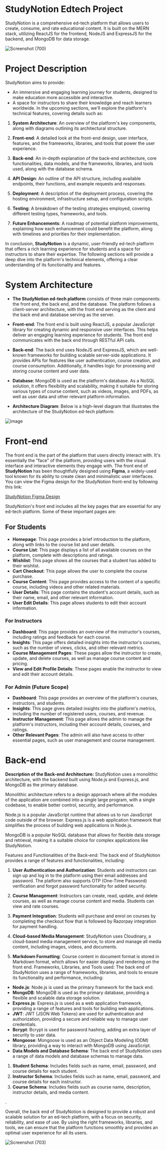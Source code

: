 # StudyNotion Edtech Project

StudyNotion is a comprehensive ed-tech platform that allows users to create, consume, and rate educational content. It is built on the MERN stack, utilizing ReactJS for the frontend, NodeJS and ExpressJS for the backend, and MongoDB for data storage.

![Screenshot (700)](https://github.com/user-attachments/assets/b4fc4c84-e100-403e-975d-99f1c2ac3770)


# Project Description

StudyNotion aims to provide:


 - An immersive and engaging learning journey for students, designed to make education more accessible and interactive.
 - A space for instructors to share their knowledge and reach learners worldwide. In the upcoming sections, we'll explore the platform's technical features, covering details such as:

1. **System Architecture**: An overview of the platform's key components, along with diagrams outlining its architectural structure.

2. **Front-end**: A detailed look at the front-end design, user interface, features, and the frameworks, libraries, and tools that power the user experience.

3. **Back-end**: An in-depth explanation of the back-end architecture, core functionalities, data models, and the frameworks, libraries, and tools used, along with the database schema.

4. **API Design**: An outline of the API structure, including available endpoints, their functions, and example requests and responses.

5. **Deployment**: A description of the deployment process, covering the hosting environment, infrastructure setup, and configuration scripts.

6. **Testing**: A breakdown of the testing strategies employed, covering different testing types, frameworks, and tools.

7. **Future Enhancements**: A roadmap of potential platform improvements, explaining how each enhancement could benefit the platform, along with timelines and priorities for their implementation.


In conclusion, **StudyNotion** is a dynamic, user-friendly ed-tech platform that offers a rich learning experience for students and a space for instructors to share their expertise. The following sections will provide a deep dive into the platform's technical elements, offering a clear understanding of its functionality and features.


# System Architecture

- **The StudyNotion ed-tech platform** consists of three main components: the front end, the back end, and the database. The platform follows a client-server architecture, with the front end serving as the client and the back end and database serving as the server.

- **Front-end**: The front end is built using ReactJS, a popular JavaScript library for creating dynamic and responsive user interfaces. This helps deliver an engaging learning experience for students. The front end communicates with the back end through RESTful API calls.

- **Back-end**: The back end uses NodeJS and ExpressJS, which are well-known frameworks for building scalable server-side applications. It provides APIs for features like user authentication, course creation, and course consumption. Additionally, it handles logic for processing and storing course content and user data.

- **Database**: MongoDB is used as the platform's database. As a NoSQL solution, it offers flexibility and scalability, making it suitable for storing various types of course content, such as videos, images, and PDFs, as well as user data and other relevant platform information.

- **Architecture Diagram**: Below is a high-level diagram that illustrates the architecture of the StudyNotion ed-tech platform:

![image](https://github.com/user-attachments/assets/44ebac86-a436-451a-83ce-c34acf217e5e)

# Front-end
The front end is the part of the platform that users directly interact with. It's essentially the "face" of the platform, providing users with the visual interface and interactive elements they engage with. The front end of **StudyNotion** has been thoughtfully designed using **Figma**, a widely-used tool known for its ability to create clean and minimalistic user interfaces. You can view the Figma design for the StudyNotion front-end by following this link:

[StudyNotion Figma Design](https://www.figma.com/file/Mikd0FjHKAofUlWQSi70nf/StudyNotion_shared)

StudyNotion's front end includes all the key pages that are essential for any ed-tech platform. Some of these important pages are:

## For Students

- **Homepage**: This page provides a brief introduction to the platform, along with links to the course list and user details.
- **Course List**: This page displays a list of all available courses on the platform, complete with descriptions and ratings.
- **Wishlist**: This page shows all the courses that a student has added to their wishlist.
- **Cart Checkout**: This page allows the user to complete the course purchase.
- **Course Content**: This page provides access to the content of a specific course, including videos and other related materials.
- **User Details**: This page contains the student's account details, such as their name, email, and other relevant information.
- **User Edit Details**: This page allows students to edit their account information.


### For Instructors

- **Dashboard**: This page provides an overview of the instructor's courses, including ratings and feedback for each course.
- **Insights**: This page offers detailed insights into the instructor's courses, such as the number of views, clicks, and other relevant metrics.
- **Course Management Pages**: These pages allow the instructor to create, update, and delete courses, as well as manage course content and pricing.
- **View and Edit Profile Details**: These pages enable the instructor to view and edit their account details.

### For Admin (Future Scope)

- **Dashboard**: This page provides an overview of the platform's courses, instructors, and students.
- **Insights**: This page gives detailed insights into the platform's metrics, including the number of registered users, courses, and revenue.
- **Instructor Management**: This page allows the admin to manage the platform's instructors, including their account details, courses, and ratings.
- **Other Relevant Pages**: The admin will also have access to other essential pages, such as user management and course management.

# Back-end
**Description of the Back-end Architecture:** StudyNotion uses a monolithic architecture, with the backend built using Node.js and Express.js, and MongoDB as the primary database.

Monolithic architecture refers to a design approach where all the modules of the application are combined into a single large program, with a single codebase, to enable better control, security, and performance.

Node.js is a popular JavaScript runtime that allows us to run JavaScript code outside of the browser. Express.js is a web application framework that simplifies the process of building web applications in Node.js.

MongoDB is a popular NoSQL database that allows for flexible data storage and retrieval, making it a suitable choice for complex applications like StudyNotion.

Features and Functionalities of the Back-end: The back end of StudyNotion provides a range of features and functionalities, including:


1. **User Authentication and Authorization**: Students and instructors can sign up and log in to the platform using their email addresses and password. The platform also supports OTP (One-Time Password) verification and forgot password functionality for added security.
2. **Course Management**:  Instructors can create, read, update, and delete courses, as well as manage course content and media. Students can view and rate courses.

3. **Payment Integration**: Students will purchase and enrol on courses by completing the checkout flow that is followed by Razorpay integration for payment handling.

4. **Cloud-based Media Management**:  StudyNotion uses Cloudinary, a cloud-based media management service, to store and manage all media content, including images, videos, and documents.

5. **Markdown Formatting**: Course content in document format is stored in Markdown format, which allows for easier display and rendering on the front end. Frameworks, Libraries, and Tools used: The back end of StudyNotion uses a range of frameworks, libraries, and tools to ensure its functionality and performance, including:

- **Node.js**: Node.js is used as the primary framework for the back end.
- **MongoDB**: MongoDB is used as the primary database, providing a flexible and scalable data storage solution.
- **Express.js**: Express.js is used as a web application framework, providing a range of features and tools for building web applications.
- **JWT**: JWT (JSON Web Tokens) are used for authentication and authorization, providing a secure and reliable way to manage user credentials.
- **Bcrypt**: Bcrypt is used for password hashing, adding an extra layer of security to user data.
- **Mongoose**: Mongoose is used as an Object Data Modeling (ODM) library, providing a way to interact with MongoDB using JavaScript.
- **Data Models and Database Schema**: The back end of StudyNotion uses a range of data models and database schemas to manage data.


1. **Student Schema**: Includes fields such as name, email, password, and course details for each student.
2. **Instructor Schema**: Includes fields such as name, email, password, and course details for each instructor.
3. **Course Schema**: Includes fields such as course name, description, instructor details, and media content.

.

Overall, the back end of StudyNotion is designed to provide a robust and scalable solution for an ed-tech platform, with a focus on security, reliability, and ease of use. By using the right frameworks, libraries, and tools, we can ensure that the platform functions smoothly and provides an optimal user experience for all its users.


![Screenshot (703)](https://github.com/user-attachments/assets/33da730e-463e-4f6a-a319-07bda0672d77)

   


